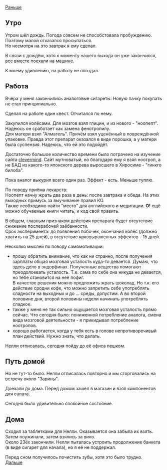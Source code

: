 [Раньше](2020.06.10.md)  
## Утро
Утром шёл дождь. Погода совсем не способстовала пробуждению. Поэтому малой отказался просыпаться.  
Но несмотря на это завтрак я ему сделал.

В связи с дождём, хотя к моменту нашего выхода он уже закончился, все вместе поехали на машине.

К моему удивлению, на работу не опоздал.
## Работа
Вчера у меня закончились аналоговые сигареты. Новую пачку покупать не стал принципиально.

Сделал на работе один квест. Отчитался по нему.  

Закупился колёсами. Для мозгов взял глицин, и из нового - "ноопепт". Надеюсь он сработает как замена фенотропилу.  
Для матери взял "Алмагель". Причём взял уценённый в повреждённой упаковке. Правда этот препарат оказался в виде порошка, а у матери была суспензия. Надеюсь, что ей это подойдёт.

Достаточно большое количество времени было потрачено на изучение сайта [clevermind](https://clevermind.ru). Сайт мутноватый, но благодаря ему я взял ноотроп, а не БАД из какого-то японского дерева выросшего в Хиросиме - "гинкго билоба".

Пока аналог выкурил всего один раз. Эффект - есть. Меньше туплю.

По поводу приёма лекарств:  
Ноопепт начну жрать два раза в день: после завтрака и обеда. На этих выходных примусь за выучивание правил КО.  
Также необходимо найти "место" для английского и медитации. **О!** ещё можно обучаемые книги читать, и код свой править.

В общем, главным признаком действия препарата будет ~~отсутствие~~ снижение послерабочей заёбанности.  
Срок эксперимента: до появления побочек, окончания колёс (должно хватить на 25 дней), в отсутствие ярковыраженных эффектов - 15 дней.

Несколко мыслей по поводу самомотивации:  
 - прошу обратить внимание, что как ни странно, после получения зарплаты общая мозговая усталость куда-то девается. Думаю, что здесь дело в эндорфинах. Полученные вещества помогают преодолоевать усталость. Т.е. сама по себе она никуда не девается, но тебе становится на неё пофиг.  
 В качестве решения можно предложить жрать шоколад. Но т.к. его действие сродни кофе, что можно запретить себе употреблять сладности на выходных и до ... среды, допустим. А во второй половине дня, второй половины недели начинать употреблять сладкое.
 - также у меня не так сильно ощущается мозговая усталость прямо сейчас. Что сегодня было: пониженной потребление аналога, смена вида мозговой деятельности - я прикидывал потребление ноотропов.
 - хорошо работается, когда у тебя есть в голове непротиворечивый план действий. Нужно знать, что делать.

Нелли отписалась, сегодня пойду до её офиса пешком.
## Путь домой
Но не тут-то было. Нелли отписалась повторно и мы сторговались на встречу около "Зарины".

Доехали до дома. Перед домом зашёл в магазин и взял компонентов для салата.

Сегодня было удивительно спокойное состояние.
## Дома
Сходил за таблетками для Нелли. Оказывается она забыла их взять. Затем поужинали, затем взялись за вино.  
Около 23ёх закончили. Нелли пыталась устроить продолжение банкета (в виде сигарет для начала), но я её не поддержал.

Перед сном получилось почистить зубы, хотя это было трудно.  
[Дальше](2020.06.12.md)